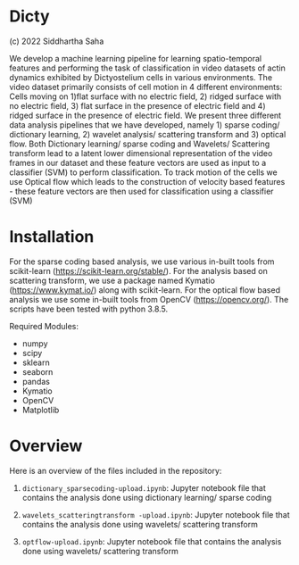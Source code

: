 # Dicty
(c) 2022 Siddhartha Saha

We develop a machine learning pipeline for learning spatio-temporal features and performing the task of classification in video datasets of actin dynamics exhibited by Dictyostelium cells in various environments. The video dataset primarily consists of cell motion in 4 different environments: Cells moving on 1)flat surface with no electric field, 2) ridged surface with no electric field, 3) flat surface in the presence of electric field and 4) ridged surface in the presence of electric field. We present three different data analysis pipelines that we have developed, namely 1) sparse coding/ dictionary learning, 2) wavelet analysis/ scattering transform and 3) optical flow. Both Dictionary learning/ sparse coding and Wavelets/ Scattering transform lead to a latent lower dimensional representation of the video frames in our dataset and these feature vectors are used as input to a classifier (SVM) to perform classification. To track motion of the cells we use Optical flow which leads to the construction of velocity based features - these feature vectors are then used for classification using a classifier (SVM)

# Installation

 For the sparse coding based analysis, we use various in-built tools from scikit-learn (https://scikit-learn.org/stable/). For the analysis based on scattering transform, we use a package named Kymatio (https://www.kymat.io/) along with scikit-learn. For the optical flow based analysis we use some in-built tools from OpenCV (https://opencv.org/). The scripts have been tested with python 3.8.5.
 
 Required Modules:
 - numpy
 - scipy
 - sklearn
 - seaborn
 - pandas
 - Kymatio
 - OpenCV
 - Matplotlib

# Overview

Here is an overview of the files included in the repository:

1. ```dictionary_sparsecoding-upload.ipynb```: Jupyter notebook file that contains the analysis done using dictionary learning/ sparse coding

2. ```wavelets_scatteringtransform -upload.ipynb```: Jupyter notebook file that contains the analysis done using wavelets/ scattering transform 

3. ```optflow-upload.ipynb```: Jupyter notebook file that contains the analysis done using wavelets/ scattering transform 
